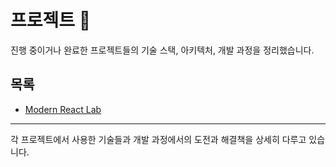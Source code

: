 # 프로젝트 🚀

진행 중이거나 완료한 프로젝트들의 기술 스택, 아키텍처, 개발 과정을 정리했습니다.

## 목록

- [Modern React Lab](./modern-react-lab.md)

---

각 프로젝트에서 사용한 기술들과 개발 과정에서의 도전과 해결책을 상세히 다루고 있습니다.